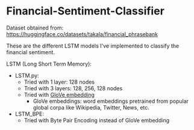 # Financial-Sentiment-Classifier

Dataset obtained from: https://huggingface.co/datasets/takala/financial_phrasebank

These are the different LSTM models I've implemented to classify the financial sentiment.

LSTM (Long Short Term Memory): 
* LSTM.py: 
    * Tried with 1 layer: 128 nodes
    * Tried with 3 layers: 128, 256, 128 nodes
    * Tried with [GloVe embedding](https://nlp.stanford.edu/projects/glove/)
         * GloVe embeddings: word embeddings pretrained from popular global corpa like Wikipedia, Twitter, News, etc. 
* LSTM_BPE:
    * Tried with Byte Pair Encoding instead of GloVe embedding
